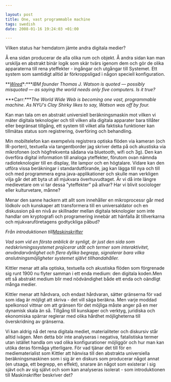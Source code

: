 ```yaml
--- 

layout: post
title: One, vast programmable machine 
tags: swedish 
date: 2008-01-16 19:24:03 +01:00 

---
```


Vilken status har hemdatorn jämte andra digitala medier?

Å ena sidan producerar de alla olika rum och objekt. Å andra sidan kan man urskilja en abstrakt binär logik som skär tvärs igenom dem och gör de olika apparaterna till rena yteffekter - ingångar och utgångar till Systemet. Ett system som samtidigt alltid är förkroppsligad i någon speciell konfiguration.


**[*Wired*](http://www.wired.com/techbiz/people/magazine/16-01/st_qa?showAllComments=true "Wired")*:****IBM founder Thomas J. Watson is quoted — possibly misquoted — as saying the world needs only five computers. Is it true?*

***Carr:****The World Wide Web is becoming one vast, programmable machine. As NYU's Clay Shirky likes to say, Watson was off by four.*



Kan man tala om en abstrakt universiell beräkningsmaskin mot vilken vi mäter digitala teknologier och till vilken alla digitala apparater bara tillåter eller begränsat tillgång, ett system till vilket alla faktiska funktioner kan tillmätas status som registrering, överföring och behandling.



Min mobiltelefon kan exempelvis registrera optiska flöden via kameran (och IR-porten), textuella via tangentborder jag skriver detta på och akustiska via mikrofonen (och högfrekventa sådana via bluetooth, wifi och 3g). Den kan överföra digital information till analoga yteffekter, förutom ovan nämnda radioteknologier till en display, lite lampor och en högtalare. Vidare kan den utföra vissa beräkningar i standardutförande, jag kan lägga till nya och till och med programmera egna java-applikationer och skulle man verkligen vilja går det att byta ut all mjukvara överhuvudtaget. Är vi då inte längre medievetare om vi tar dessa "yteffekter" på allvar? Har vi blivit sociologer eller kulturvetare, månne?



Menar den sanne hackern att allt som innehåller en mikroprocessr går med lödkolv och kunskaper att transformera till en universaldator och en diskussion på en nivå av skillnader mellan digitala teknologier som inte handlar om kryptografi och programering innebär att hänfalla åt tillverkarna och mjukvaruföretagens godtyckliga påbud?


*Från introduktionen till*[*Maskinskrifter*](http://www.adlibris.se/product.aspx?isbn=9185722243 "Maskinskrifter")


*Vad som vid en första anblick är synligt, är just den sida som nedskrivningssystemet projicerar utåt och termer som interaktivitet, användarvänlighet och flera dylika begrepp, signalerar bara vilka anslutningsmöjligheter systemet självt tillhandahåller.*



Kittler menar att alla optiska, textuella och akustiska flöden som förgrenade sig runt 1900 nu flyter samman i ett enda medium: den digitala koden.Men ett så abstrakt medium blir med nödvändighet både ett enda och oändligt många medier. 



Kittler menar att hårdvara, och endast hårdvaran, sätter gränserna för vad som idag är möjligt att skriva - det vill säga beräkna. Men varje moddad spelkonsol vittnar om att gränsen för det möjliga måste anger på en mer dynamisk skala än så. Tillgång till kunskaper och verktyg, juridiska och ekonomiska spärrar reglerar med olika hårdhet möjligheterna till överskridning av gränserna.



Vi kan aldrig nå det rena digitala mediet, materialiteter och diskursiv står alltid ivägen. Men detta bör inte analyseras i negativa, fatalistiska termer utan istället handla om vad olika konfigurationer möjliggör och hur man kan utöka deras förmåga ytterligare. För vad tjänar det till för en mediematerialist som Kittler att hänvisa till den abstrakta universiella beräkningsmaskinen som i sig är en diskurs som producerar något annat (en utsaga, ett begrepp, en effekt), snarare än något som existerar i sig sjävt och av sig självt och som kan analyseras isolerat - som introduktionen till Maskinskrifter beskriver det?



